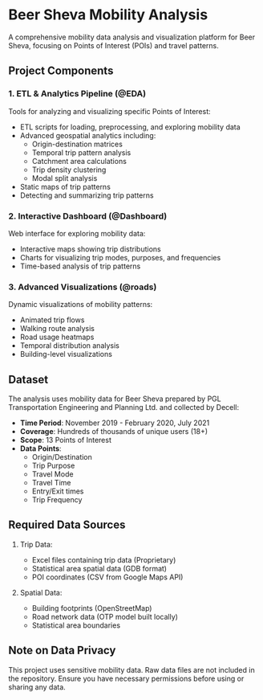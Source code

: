 # Beer Sheva Mobility Analysis

A comprehensive mobility data analysis and visualization platform for Beer Sheva, focusing on Points of Interest (POIs) and travel patterns.

## Project Components

### 1. ETL & Analytics Pipeline (@EDA)
Tools for analyzing and visualizing specific Points of Interest:
- ETL scripts for loading, preprocessing, and exploring mobility data
- Advanced geospatial analytics including:
  - Origin-destination matrices
  - Temporal trip pattern analysis
  - Catchment area calculations
  - Trip density clustering
  - Modal split analysis
- Static maps of trip patterns
- Detecting and summarizing trip patterns

### 2. Interactive Dashboard (@Dashboard)
Web interface for exploring mobility data:
- Interactive maps showing trip distributions
- Charts for visualizing trip modes, purposes, and frequencies
- Time-based analysis of trip patterns

### 3. Advanced Visualizations (@roads)
Dynamic visualizations of mobility patterns:
- Animated trip flows
- Walking route analysis
- Road usage heatmaps
- Temporal distribution analysis
- Building-level visualizations

## Dataset

The analysis uses mobility data for Beer Sheva prepared by PGL Transportation Engineering and Planning Ltd. and collected by Decell:

- **Time Period**: November 2019 - February 2020, July 2021
- **Coverage**: Hundreds of thousands of unique users (18+)
- **Scope**: 13 Points of Interest
- **Data Points**: 
  - Origin/Destination
  - Trip Purpose
  - Travel Mode
  - Travel Time
  - Entry/Exit times
  - Trip Frequency

## Required Data Sources

1. Trip Data:
   - Excel files containing trip data (Proprietary)
   - Statistical area spatial data (GDB format)
   - POI coordinates (CSV from Google Maps API)

2. Spatial Data:
   - Building footprints (OpenStreetMap)
   - Road network data (OTP model built locally)
   - Statistical area boundaries

## Note on Data Privacy

This project uses sensitive mobility data. Raw data files are not included in the repository. Ensure you have necessary permissions before using or sharing any data.
